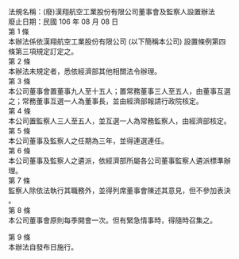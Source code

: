 法規名稱：(廢)漢翔航空工業股份有限公司董事會及監察人設置辦法  
廢止日期：民國 106 年 08 月 08 日  
第 1 條  
本辦法係依漢翔航空工業股份有限公司 (以下簡稱本公司) 設置條例第四  
條第三項規定訂定之。  
第 2 條  
本辦法未規定者，悉依經濟部其他相關法令辦理。  
第 3 條  
本公司董事會置董事九人至十五人；置常務董事三人至五人，由董事互選  
之；常務董事互選一人為董事長，並由經濟部報請行政院核定。  
第 4 條  
本公司置監察人三人至五人，並互選一人為常務監察人，由經濟部核定。  
第 5 條  
本公司董事及監察人之任期為三年，並得連選連任。  
第 6 條  
本公司董事及監察人之遴派，依經濟部所屬各公司董事監察人遴派標準辦  
理。  
第 7 條  
監察人除依法執行其職務外，並得列席董事會陳述其意見，但不參加表決  
。  
第 8 條  
本公司董事會原則每季開會一次。但有緊急情事時，得隨時召集之。  


第 9 條  
本辦法自發布日施行。  


